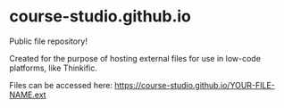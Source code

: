 # course-studio.github.io
Public file repository!

Created for the purpose of hosting external files for use in low-code platforms, like Thinkific.

Files can be accessed here:
https://course-studio.github.io/YOUR-FILE-NAME.ext
